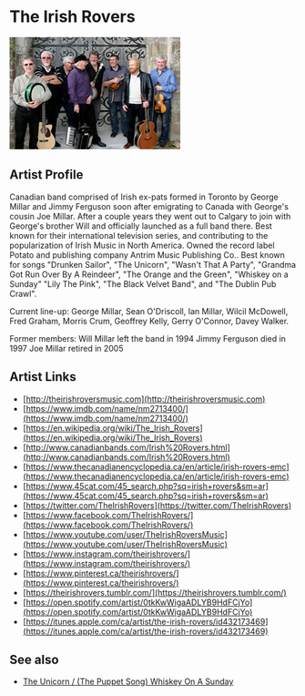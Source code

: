 # The Irish Rovers

![](../../assets/artists/The_Irish_Rovers.png)

## Artist Profile

Canadian band comprised of Irish ex-pats formed in Toronto by George Millar and Jimmy Ferguson soon after emigrating to Canada with George's cousin Joe Millar. After a couple years they went out to Calgary to join with George's brother Will and officially launched as a full band there. Best known for their international television series, and contributing to the popularization of Irish Music in North America. Owned the record label Potato and publishing company Antrim Music Publishing Co.. Best known for songs "Drunken Sailor", "The Unicorn", "Wasn't That A Party", "Grandma Got Run Over By A Reindeer", "The Orange and the Green", "Whiskey on a Sunday" "Lily The Pink", "The Black Velvet Band", and "The Dublin Pub Crawl".

Current line-up: George Millar, Sean O'Driscoll, Ian Millar, Wilcil McDowell, Fred Graham, Morris Crum, Geoffrey Kelly, Gerry O'Connor, Davey Walker.

Former members:
Will Millar left the band in 1994
Jimmy Ferguson died in 1997
Joe Millar retired in 2005

## Artist Links

- [http://theirishroversmusic.com](http://theirishroversmusic.com)
- [https://www.imdb.com/name/nm2713400/](https://www.imdb.com/name/nm2713400/)
- [https://en.wikipedia.org/wiki/The_Irish_Rovers](https://en.wikipedia.org/wiki/The_Irish_Rovers)
- [http://www.canadianbands.com/Irish%20Rovers.html](http://www.canadianbands.com/Irish%20Rovers.html)
- [https://www.thecanadianencyclopedia.ca/en/article/irish-rovers-emc](https://www.thecanadianencyclopedia.ca/en/article/irish-rovers-emc)
- [https://www.45cat.com/45_search.php?sq=irish+rovers&sm=ar](https://www.45cat.com/45_search.php?sq=irish+rovers&sm=ar)
- [https://twitter.com/TheIrishRovers](https://twitter.com/TheIrishRovers)
- [https://www.facebook.com/TheIrishRovers/](https://www.facebook.com/TheIrishRovers/)
- [https://www.youtube.com/user/TheIrishRoversMusic](https://www.youtube.com/user/TheIrishRoversMusic)
- [https://www.instagram.com/theirishrovers/](https://www.instagram.com/theirishrovers/)
- [https://www.pinterest.ca/theirishrovers/](https://www.pinterest.ca/theirishrovers/)
- [https://theirishrovers.tumblr.com/](https://theirishrovers.tumblr.com/)
- [https://open.spotify.com/artist/0tkKwWigaADLYB9HdFCjYo](https://open.spotify.com/artist/0tkKwWigaADLYB9HdFCjYo)
- [https://itunes.apple.com/ca/artist/the-irish-rovers/id432173469](https://itunes.apple.com/ca/artist/the-irish-rovers/id432173469)


## See also

- [The Unicorn / (The Puppet Song) Whiskey On A Sunday](The_Unicorn_-_The_Puppet_Song_Whiskey_On_A_Sunday.md)
